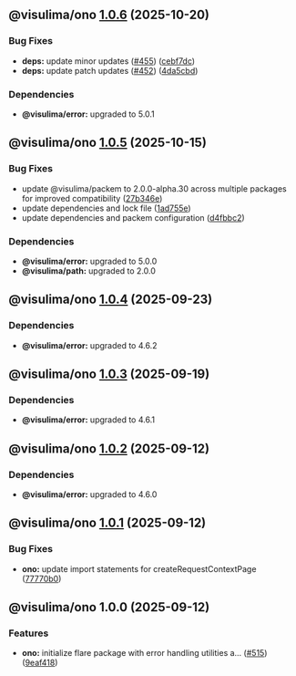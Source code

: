 ## @visulima/ono [1.0.6](https://github.com/visulima/visulima/compare/@visulima/ono@1.0.5...@visulima/ono@1.0.6) (2025-10-20)

### Bug Fixes

* **deps:** update minor updates ([#455](https://github.com/visulima/visulima/issues/455)) ([cebf7dc](https://github.com/visulima/visulima/commit/cebf7dcdc7f6ca423ad141f90f6c30279f5fa392))
* **deps:** update patch updates ([#452](https://github.com/visulima/visulima/issues/452)) ([4da5cbd](https://github.com/visulima/visulima/commit/4da5cbd411ccd961be7fd6f454aaec841e220b5e))


### Dependencies

* **@visulima/error:** upgraded to 5.0.1

## @visulima/ono [1.0.5](https://github.com/visulima/visulima/compare/@visulima/ono@1.0.4...@visulima/ono@1.0.5) (2025-10-15)

### Bug Fixes

* update @visulima/packem to 2.0.0-alpha.30 across multiple packages for improved compatibility ([27b346e](https://github.com/visulima/visulima/commit/27b346eaa1c0fb0e420d9a9824482028307f4249))
* update dependencies and lock file ([1ad755e](https://github.com/visulima/visulima/commit/1ad755e4a4b68fb194631cf8fe5f9ddb312bc261))
* update dependencies and packem configuration ([d4fbbc2](https://github.com/visulima/visulima/commit/d4fbbc20dc92426437ff1769f5f8364328f5ddbe))


### Dependencies

* **@visulima/error:** upgraded to 5.0.0
* **@visulima/path:** upgraded to 2.0.0

## @visulima/ono [1.0.4](https://github.com/visulima/visulima/compare/@visulima/ono@1.0.3...@visulima/ono@1.0.4) (2025-09-23)


### Dependencies

* **@visulima/error:** upgraded to 4.6.2

## @visulima/ono [1.0.3](https://github.com/visulima/visulima/compare/@visulima/ono@1.0.2...@visulima/ono@1.0.3) (2025-09-19)


### Dependencies

* **@visulima/error:** upgraded to 4.6.1

## @visulima/ono [1.0.2](https://github.com/visulima/visulima/compare/@visulima/ono@1.0.1...@visulima/ono@1.0.2) (2025-09-12)


### Dependencies

* **@visulima/error:** upgraded to 4.6.0

## @visulima/ono [1.0.1](https://github.com/visulima/visulima/compare/@visulima/ono@1.0.0...@visulima/ono@1.0.1) (2025-09-12)

### Bug Fixes

* **ono:** update import statements for createRequestContextPage ([77770b0](https://github.com/visulima/visulima/commit/77770b05d5905856a4b63d688acae19f2de98145))

## @visulima/ono 1.0.0 (2025-09-12)

### Features

* **ono:** initialize flare package with error handling utilities a… ([#515](https://github.com/visulima/visulima/issues/515)) ([9eaf418](https://github.com/visulima/visulima/commit/9eaf41878717a4d34c07f5513a60ca3e09bceda6))

